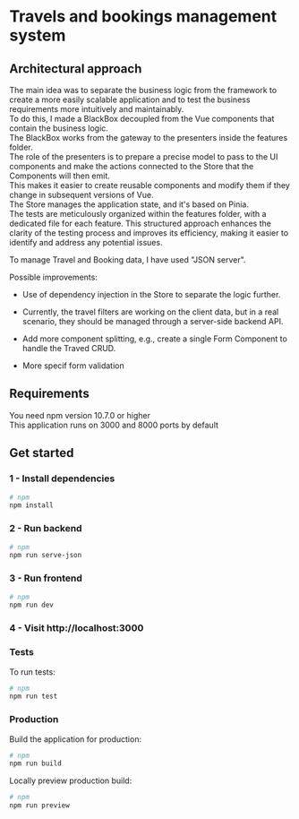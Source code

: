 # Travels and bookings management system

## Architectural approach

The main idea was to separate the business logic from the framework to create a more easily scalable application and to test the business requirements more intuitively and maintainably.  
To do this, I made a BlackBox decoupled from the Vue components that contain the business logic.  
The BlackBox works from the gateway to the presenters inside the features folder.  
The role of the presenters is to prepare a precise model to pass to the UI components and make the actions connected to the Store that the Components will then emit.  
This makes it easier to create reusable components and modify them if they change in subsequent versions of Vue.  
The Store manages the application state, and it's based on Pinia.  
The tests are meticulously organized within the features folder, with a dedicated file for each feature. This structured approach enhances the clarity of the testing process and improves its efficiency, making it easier to identify and address any potential issues.

To manage Travel and Booking data, I have used "JSON server".

Possible improvements:

-   Use of dependency injection in the Store to separate the logic further.
-   Currently, the travel filters are working on the client data, but in a real scenario, they should be managed through a server-side backend API.
-   Add more component splitting, e.g., create a single Form Component to handle the Traved CRUD.

-   More specif form validation

## Requirements

You need npm version 10.7.0 or higher  
This application runs on 3000 and 8000 ports by default

## Get started

### 1 - Install dependencies

```bash
# npm
npm install

```

### 2 - Run backend

```bash
# npm
npm run serve-json

```

### 3 - Run frontend

```bash
# npm
npm run dev

```

### 4 - Visit http://localhost:3000

### Tests

To run tests:

```bash
# npm
npm run test

```

### Production

Build the application for production:

```bash
# npm
npm run build

```

Locally preview production build:

```bash
# npm
npm run preview

```
